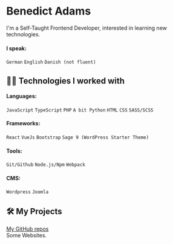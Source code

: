 # Benedict Adams

I'm a Self-Taught Frontend Developer, interested in learning new technologies.
#### I speak:
`German` `English` `Danish (not fluent)`

## :man_technologist: Technologies I worked with
#### Languages:
`JavaScript` `TypeScript` `PHP` `A bit Python` `HTML` `CSS` `SASS/SCSS`
#### Frameworks:
`React` `VueJs` `Bootstrap` `Sage 9 (WordPress Starter Theme)`
#### Tools:
`Git/Github` `Node.js/Npm` `Webpack`
#### CMS:
`Wordpress` `Joomla`

## :hammer_and_wrench: My Projects
[My GitHub repos](https://github.com/benada002?tab=repositories)<br/>
Some Websites.
